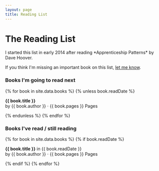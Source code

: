 ```yaml
---
layout: page
title: Reading List
---
```

<h1>The Reading List</h1>
I started this list in early 2014 after reading *Apprenticeship Patterns* by Dave Hoover.

If you think I'm missing an important book on this list, [let me know](http://twitter.com/phansch).

<h3>Books I'm going to read next</h3>

{% for book in site.data.books %}
  {% unless book.readDate %}
  <p class="book">
    <strong>{{ book.title }}</strong>
    <br />by {{ book.author }} &sdot; {{ book.pages }} Pages
  </p>
  {% endunless %}
{% endfor %}

<h3>Books I've read / still reading</h3>
{% for book in site.data.books %}
  {% if book.readDate %}
  <p class="book">
    <strong>{{ book.title }}</strong> in {{ book.readDate }}
    <br />by {{ book.author }} &sdot; {{ book.pages }} Pages
  </p>
  {% endif %}
{% endfor %}
